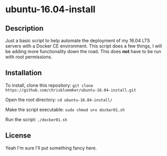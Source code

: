 # ubuntu-16.04-install

## Description

Just a basic script to help automate the deployment of my 16.04 LTS servers with a Docker CE environment. 
This script does a few things, I will be adding more functionality down the road. 
This does **not** have to be run with root permissions.

## Installation 

To install, clone this repository:
`git clone https://github.com/chrisbloemker/ubuntu-16.04-install.git`

Open the root directory:
`cd ubuntu-16.04-install/`

Make the script executable:
`sudo chmod u+x docker01.sh`

Run the script:
`./docker01.sh`

## License

Yeah I'm sure I'll put something fancy here.
